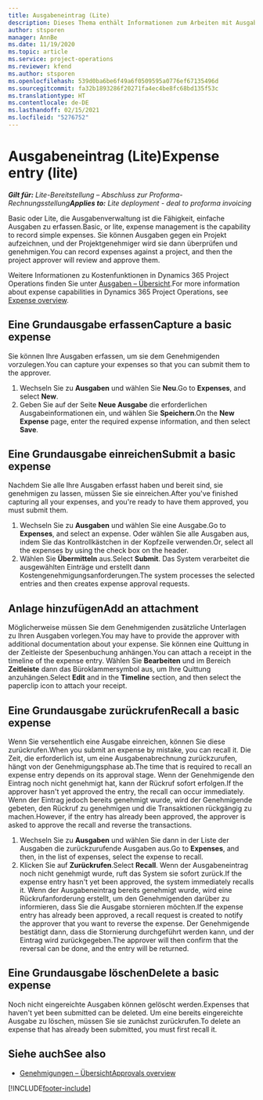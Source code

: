 ```yaml
---
title: Ausgabeneintrag (Lite)
description: Dieses Thema enthält Informationen zum Arbeiten mit Ausgabeneintrag in einer Lite-Bereitstellung.
author: stsporen
manager: AnnBe
ms.date: 11/19/2020
ms.topic: article
ms.service: project-operations
ms.reviewer: kfend
ms.author: stsporen
ms.openlocfilehash: 539d0ba6be6f49a6f0509595a0776ef67135496d
ms.sourcegitcommit: fa32b1893286f20271fa4ec4be8fc68bd135f53c
ms.translationtype: HT
ms.contentlocale: de-DE
ms.lasthandoff: 02/15/2021
ms.locfileid: "5276752"
---
```

# <a name="expense-entry-lite"></a><span data-ttu-id="414c0-103">Ausgabeneintrag (Lite)</span><span class="sxs-lookup"><span data-stu-id="414c0-103">Expense entry (lite)</span></span>

<span data-ttu-id="414c0-104">_**Gilt für:** Lite-Bereitstellung – Abschluss zur Proforma-Rechnungsstellung_</span><span class="sxs-lookup"><span data-stu-id="414c0-104">_**Applies to:** Lite deployment - deal to proforma invoicing_</span></span>

<span data-ttu-id="414c0-105">Basic oder Lite, die Ausgabenverwaltung ist die Fähigkeit, einfache Ausgaben zu erfassen.</span><span class="sxs-lookup"><span data-stu-id="414c0-105">Basic, or lite, expense management is the capability to record simple expenses.</span></span> <span data-ttu-id="414c0-106">Sie können Ausgaben gegen ein Projekt aufzeichnen, und der Projektgenehmiger wird sie dann überprüfen und genehmigen.</span><span class="sxs-lookup"><span data-stu-id="414c0-106">You can record expenses against a project, and then the project approver will review and approve them.</span></span>

<span data-ttu-id="414c0-107">Weitere Informationen zu Kostenfunktionen in Dynamics 365 Project Operations finden Sie unter [Ausgaben – Übersicht](expense-overview.md).</span><span class="sxs-lookup"><span data-stu-id="414c0-107">For more information about expense capabilities in Dynamics 365 Project Operations, see [Expense overview](expense-overview.md).</span></span>

## <a name="capture-a-basic-expense"></a><span data-ttu-id="414c0-108">Eine Grundausgabe erfassen</span><span class="sxs-lookup"><span data-stu-id="414c0-108">Capture a basic expense</span></span>

<span data-ttu-id="414c0-109">Sie können Ihre Ausgaben erfassen, um sie dem Genehmigenden vorzulegen.</span><span class="sxs-lookup"><span data-stu-id="414c0-109">You can capture your expenses so that you can submit them to the approver.</span></span>

1. <span data-ttu-id="414c0-110">Wechseln Sie zu **Ausgaben** und wählen Sie **Neu**.</span><span class="sxs-lookup"><span data-stu-id="414c0-110">Go to **Expenses**, and select **New**.</span></span>
2. <span data-ttu-id="414c0-111">Geben Sie auf der Seite **Neue Ausgabe** die erforderlichen Ausgabeinformationen ein, und wählen Sie **Speichern**.</span><span class="sxs-lookup"><span data-stu-id="414c0-111">On the **New Expense** page, enter the required expense information, and then select **Save**.</span></span>

## <a name="submit-a-basic-expense"></a><span data-ttu-id="414c0-112">Eine Grundausgabe einreichen</span><span class="sxs-lookup"><span data-stu-id="414c0-112">Submit a basic expense</span></span>

<span data-ttu-id="414c0-113">Nachdem Sie alle Ihre Ausgaben erfasst haben und bereit sind, sie genehmigen zu lassen, müssen Sie sie einreichen.</span><span class="sxs-lookup"><span data-stu-id="414c0-113">After you've finished capturing all your expenses, and you're ready to have them approved, you must submit them.</span></span>

1. <span data-ttu-id="414c0-114">Wechseln Sie zu **Ausgaben** und wählen Sie eine Ausgabe.</span><span class="sxs-lookup"><span data-stu-id="414c0-114">Go to **Expenses**, and select an expense.</span></span> <span data-ttu-id="414c0-115">Oder wählen Sie alle Ausgaben aus, indem Sie das Kontrollkästchen in der Kopfzeile verwenden.</span><span class="sxs-lookup"><span data-stu-id="414c0-115">Or, select all the expenses by using the check box on the header.</span></span>
2. <span data-ttu-id="414c0-116">Wählen Sie **Übermitteln** aus.</span><span class="sxs-lookup"><span data-stu-id="414c0-116">Select **Submit**.</span></span> <span data-ttu-id="414c0-117">Das System verarbeitet die ausgewählten Einträge und erstellt dann Kostengenehmigungsanforderungen.</span><span class="sxs-lookup"><span data-stu-id="414c0-117">The system processes the selected entries and then creates expense approval requests.</span></span>

## <a name="add-an-attachment"></a><span data-ttu-id="414c0-118">Anlage hinzufügen</span><span class="sxs-lookup"><span data-stu-id="414c0-118">Add an attachment</span></span>

<span data-ttu-id="414c0-119">Möglicherweise müssen Sie dem Genehmigenden zusätzliche Unterlagen zu Ihren Ausgaben vorlegen.</span><span class="sxs-lookup"><span data-stu-id="414c0-119">You may have to provide the approver with additional documentation about your expense.</span></span> <span data-ttu-id="414c0-120">Sie können eine Quittung in der Zeitleiste der Spesenbuchung anhängen.</span><span class="sxs-lookup"><span data-stu-id="414c0-120">You can attach a receipt in the timeline of the expense entry.</span></span> <span data-ttu-id="414c0-121">Wählen Sie **Bearbeiten** und im Bereich **Zeitleiste** dann das Büroklammersymbol aus, um Ihre Quittung anzuhängen.</span><span class="sxs-lookup"><span data-stu-id="414c0-121">Select **Edit** and in the **Timeline** section, and then select the paperclip icon to attach your receipt.</span></span>

## <a name="recall-a-basic-expense"></a><span data-ttu-id="414c0-122">Eine Grundausgabe zurückrufen</span><span class="sxs-lookup"><span data-stu-id="414c0-122">Recall a basic expense</span></span>

<span data-ttu-id="414c0-123">Wenn Sie versehentlich eine Ausgabe einreichen, können Sie diese zurückrufen.</span><span class="sxs-lookup"><span data-stu-id="414c0-123">When you submit an expense by mistake, you can recall it.</span></span> <span data-ttu-id="414c0-124">Die Zeit, die erforderlich ist, um eine Ausgabenabrechnung zurückzurufen, hängt von der Genehmigungsphase ab.</span><span class="sxs-lookup"><span data-stu-id="414c0-124">The time that is required to recall an expense entry depends on its approval stage.</span></span>  <span data-ttu-id="414c0-125">Wenn der Genehmigende den Eintrag noch nicht genehmigt hat, kann der Rückruf sofort erfolgen.</span><span class="sxs-lookup"><span data-stu-id="414c0-125">If the approver hasn't yet approved the entry, the recall can occur immediately.</span></span> <span data-ttu-id="414c0-126">Wenn der Eintrag jedoch bereits genehmigt wurde, wird der Genehmigende gebeten, den Rückruf zu genehmigen und die Transaktionen rückgängig zu machen.</span><span class="sxs-lookup"><span data-stu-id="414c0-126">However, if the entry has already been approved, the approver is asked to approve the recall and reverse the transactions.</span></span>

1. <span data-ttu-id="414c0-127">Wechseln Sie zu **Ausgaben** und wählen Sie dann in der Liste der Ausgaben die zurückzurufende Ausgaben aus.</span><span class="sxs-lookup"><span data-stu-id="414c0-127">Go to **Expenses**, and then, in the list of expenses, select the expense to recall.</span></span>
2. <span data-ttu-id="414c0-128">Klicken Sie auf **Zurückrufen**.</span><span class="sxs-lookup"><span data-stu-id="414c0-128">Select **Recall**.</span></span> <span data-ttu-id="414c0-129">Wenn der Ausgabeneintrag noch nicht genehmigt wurde, ruft das System sie sofort zurück.</span><span class="sxs-lookup"><span data-stu-id="414c0-129">If the expense entry hasn't yet been approved, the system immediately recalls it.</span></span> <span data-ttu-id="414c0-130">Wenn der Ausgabeneintrag bereits genehmigt wurde, wird eine Rückrufanforderung erstellt, um den Genehmigenden darüber zu informieren, dass Sie die Ausgabe stornieren möchten.</span><span class="sxs-lookup"><span data-stu-id="414c0-130">If the expense entry has already been approved, a recall request is created to notify the approver that you want to reverse the expense.</span></span> <span data-ttu-id="414c0-131">Der Genehmigende bestätigt dann, dass die Stornierung durchgeführt werden kann, und der Eintrag wird zurückgegeben.</span><span class="sxs-lookup"><span data-stu-id="414c0-131">The approver will then confirm that the reversal can be done, and the entry will be returned.</span></span>

## <a name="delete-a-basic-expense"></a><span data-ttu-id="414c0-132">Eine Grundausgabe löschen</span><span class="sxs-lookup"><span data-stu-id="414c0-132">Delete a basic expense</span></span>

<span data-ttu-id="414c0-133">Noch nicht eingereichte Ausgaben können gelöscht werden.</span><span class="sxs-lookup"><span data-stu-id="414c0-133">Expenses that haven't yet been submitted can be deleted.</span></span> <span data-ttu-id="414c0-134">Um eine bereits eingereichte Ausgabe zu löschen, müssen Sie sie zunächst zurückrufen.</span><span class="sxs-lookup"><span data-stu-id="414c0-134">To delete an expense that has already been submitted, you must first recall it.</span></span>

## <a name="see-also"></a><span data-ttu-id="414c0-135">Siehe auch</span><span class="sxs-lookup"><span data-stu-id="414c0-135">See also</span></span>

- [<span data-ttu-id="414c0-136">Genehmigungen – Übersicht</span><span class="sxs-lookup"><span data-stu-id="414c0-136">Approvals overview</span></span>](../approvals/approvals-overview.md)


[!INCLUDE[footer-include](../includes/footer-banner.md)]